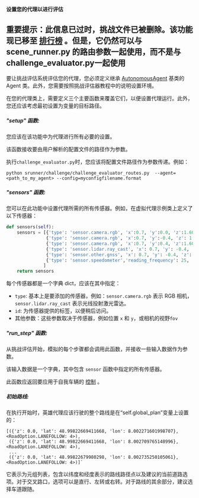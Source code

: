 #### 设置您的代理以进行评估

## 重要提示：此信息已过时，挑战文件已被删除。该功能现已移至 [排行榜](https://github.com/carla-simulator/leaderboard) 。但是，它仍然可以与 scene_runner.py 的路由参数一起使用，而不是与challenge_evaluator.py一起使用 

要让挑战评估系统评估您的代理，您必须定义继承 [AutonomousAgent](https://github.com/carla-simulator/scenario_runner/blob/master/srunner/autoagents/autonomous_agent.py) 基类的 Agent 类。此外，您需要按照挑战评估器教程中的说明设置环境。

在您的代理类上，需要定义三个主要函数来覆盖它们，以便设置代理运行。此外，您还应该考虑最初设置为变量的目标路径。


##### "setup" 函数:
您应该在该功能中为代理进行所有必要的设置。

该函数接收要由用户解析的配置文件的路径作为参数。

执行`challenge_evaluator.py`时，您应该将配置文件路径作为参数传递。例如：

```
python srunner/challenge/challenge_evaluator_routes.py  --agent=<path_to_my_agent> --config=myconfigfilename.format
```


##### "sensors" 函数:

您可以在此功能中设置代理所需的所有传感器。例如，在虚拟代理示例类上定义了以下传感器：

```Python
def sensors(self):
    sensors = [{'type': 'sensor.camera.rgb', 'x':0.7, 'y':0.0, 'z':1.60, 'roll':0.0, 'pitch':0.0, 'yaw':0.0, 'width':800, 'height': 600, 'fov':100, 'id': 'Center'},
               {'type': 'sensor.camera.rgb', 'x':0.7, 'y':-0.4, 'z': 1.60,   'roll': 0.0, 'pitch': 0.0, 'yaw': -45.0, 'width': 800, 'height': 600, 'fov': 100, 'id': 'Left'},
               {'type': 'sensor.camera.rgb', 'x':0.7, 'y':0.4, 'z':1.60, 'roll':0.0, 'pitch':0.0, 'yaw':45.0, 'width':800, 'height':600, 'fov':100, 'id': 'Right'},
               {'type': 'sensor.lidar.ray_cast', 'x': 0.7, 'y': -0.4, 'z': 1.60, 'roll': 0.0, 'pitch': 0.0, 'yaw': -45.0, 'id': 'LIDAR'},
               {'type': 'sensor.other.gnss', 'x': 0.7, 'y': -0.4, 'z': 1.60, 'id': 'GPS'},
               {'type': 'sensor.speedometer','reading_frequency': 25, 'id': 'speed'}
              ]
    return sensors
```


每个传感器都是一个字典 dict，应该在其中指定：

* `type`: 基本上是要添加的传感器，例如：`sensor.camera.rgb` 表示 RGB 相机，`sensor.lidar.ray_cast` 表示光线投射激光雷达。
* `id`: 为传感器提供的标签，以便稍后访问。
* 其他参数：这些参数取决于传感器，例如位置 `x` 和 `y`，或相机的视野`fov`




##### "run_step" 函数:

从挑战评估开始，模拟的每个步骤都会调用此函数，并接收一些输入数据作为参数。

该输入数据是一个字典，其中包含 `sensor` 函数中指定的所有传感器。

此函数应返回要应用于自我车辆的 [控制](https://carla.readthedocs.io/en/latest/python_api_tutorial/#vehicles) 。




##### 初始路线:

在执行开始时，英雄代理应该行驶的整个路线是在“self.global_plan”变量上设置的： 

```
[({'z': 0.0, 'lat': 48.99822669411668, 'lon': 8.002271601998707}, <RoadOption.LANEFOLLOW: 4>),
 ({'z': 0.0, 'lat': 48.99822669411668, 'lon': 8.002709765148996}, <RoadOption.LANEFOLLOW: 4>),
 ...
 ({'z': 0.0, 'lat': 48.99822679980298, 'lon': 8.002735250105061}, <RoadOption.LANEFOLLOW: 4>)]`
 ```

它表示为元组列表，包含以纬度和经度表示的路线路径点以及建议的当前道路选项。对于交叉路口，选项可以是直行、左转或右转。对于路线的其余部分，建议选择车道跟随。

